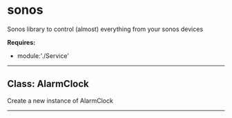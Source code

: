 # sonos

Sonos library to control (almost) everything from your sonos devices

**Requires:**

+ module:'./Service'

* * *

## Class: AlarmClock

Create a new instance of AlarmClock

* * *
